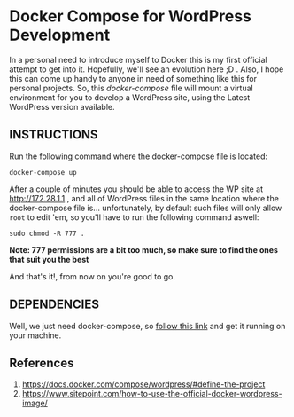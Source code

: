 # Docker Compose for WordPress Development
In a personal need to introduce myself to Docker this is my first official attempt to get into it. Hopefully, we'll see an evolution here ;D . Also, I hope this can come up handy to anyone in need of something like this for personal projects.
So, this _docker-compose_ file will mount a virtual environment for you to develop a WordPress site, using the Latest WordPress version available.

## INSTRUCTIONS
Run the following command where the docker-compose file is located: 

`docker-compose up`

After a couple of minutes you should be able to access the WP site at http://172.28.1.1 , and all of WordPress files in the same location where the docker-compose file is... unfortunately, by default such files will only allow `root` to edit 'em, so you'll have to run the following command aswell:

`sudo chmod -R 777 .`

**Note: 777 permissions are a bit too much, so make sure to find the ones that suit you the best**

And that's it!, from now on you're good to go.

## DEPENDENCIES
Well, we just need docker-compose, so [follow this link](https://docs.docker.com/compose/install/#master-builds) and get it running on your machine.

## References
1. https://docs.docker.com/compose/wordpress/#define-the-project
2. https://www.sitepoint.com/how-to-use-the-official-docker-wordpress-image/
